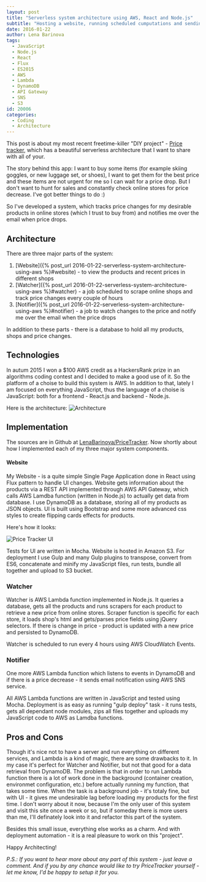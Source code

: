 ```yaml
---
layout: post
title: "Serverless system architecture using AWS, React and Node.js"
subtitle: "Hosting a website, running scheduled cumputations and sending email notifications - all done using AWS services"
date: 2016-01-22
author: Lena Barinova
tags:
  - JavaScript
  - Node.js
  - React
  - Flux
  - ES2015
  - AWS
  - Lambda
  - DynamoDB
  - API Gateway
  - SNS
  - S3
id: 20006
categories:
  - Coding
  - Architecture
---
```


This post is about my most recent freetime-killer "DIY project" - [Price tracker](http://price-tracker-website.s3-website-us-west-2.amazonaws.com/), which has a beautiful serverless architecture that I want to share with all of your.

The story behind this app: I want to buy some items (for example skiing goggles, or new luggage set, or shoes), I want to get them for the best price and these items are not urgent for me so I can wait for a price drop. But I don't want to hunt for sales and constantly check online stores for price decrease. I've got better things to do :) 

So I've developed a system, which tracks price changes for my desirable products in online stores (which I trust to buy from) and notifies me over the email when price drops.

## Architecture

There are three major parts of the system:

1. [Website]({% post_url 2016-01-22-serverless-system-architecture-using-aws %}#website) - to view the products and recent prices in different shops 
2. [Watcher]({% post_url 2016-01-22-serverless-system-architecture-using-aws %}#watcher) - a job scheduled to scrape online shops and track price changes every couple of hours
3. [Notifier]({% post_url 2016-01-22-serverless-system-architecture-using-aws %}#notifier) - a job to watch changes to the price and notify me over the email when the price drops

In addition to these parts - there is a database to hold all my products, shops and price changes.

##  Technologies

In autum 2015 I won a $100 AWS credit as a HackersRank prize in an algorithms coding contest and I decided to make a good use of it. So the platform of a choise to build this system is AWS. In addition to that, lately I am focused on everything JavaScript, thus the language of a choise is JavaScript: both for a frontend - React.js and backend - Node.js. 

Here is the architecture:
<img src="{{ site.baseurl }}/img/post_img/pt-architecture.png" alt="Architecture" class="right" /> 

## Implementation

The sources are in Github at [LenaBarinova/PriceTracker](https://github.com/LenaBarinova/PriceTracker). 
Now shortly about how I implemented each of my three major system components.

#### Website

My Website - is a quite simple Single Page Application done in React using Flux pattern to handle UI changes. Website gets information about the products via a REST API implemented through AWS API Gateway, which calls AWS Lamdba function (written in Node.js) to actually get data from database. I use DynamoDB as a database, storing all of my products as JSON objects. UI is built using Bootstrap and some more advanced css styles to create flipping cards effects for products.

Here's how it looks:

<img src="{{ site.baseurl }}/img/post_img/pt-ui.gif" alt="Price Tracker UI" /> 

Tests for UI are written in Mocha. Website is hosted in Amazon S3. For deployment I use Gulp and many Gulp plugins to transpose, convert from ES6, concatenate and minify my JavaScript files, run tests, bundle all together and upload to S3 bucket.

### Watcher

Watcher is AWS Lambda function implemented in Node.js. It queries a database, gets all the products and runs scrapers for each product to retrieve a new price from online stores. Scraper function is specific for each store, it loads shop's html and gets/parses price fields using jQuery selectors. If there is change in price - product is updated with a new price and persisted to DynamoDB.

Watcher is scheduled to run every 4 hours using AWS CloudWatch Events.

### Notifier

One more AWS Lambda function which listens to events in DynamoDB and if there is a price decrease - it sends email notification using AWS SNS service. 

All AWS Lambda functions are written in JavaScript and tested using Mocha. Deployment is as easy as running "gulp deploy" task - it runs tests, gets all dependant node modules, zips all files together and uploads my JavaScript code to AWS as Lamdba functions. 

## Pros and Cons

Though it's nice not to have a server and run everything on different services, and Lambda is a kind of magic, there are some drawbacks to it. In my case it's perfect for Watcher and Notifier, but not that good for a data retrieval from DynamoDB. The problem is that in order to run Lambda function there is a lot of work done in the background (container creation, environmet configuration, etc.) before actually running my function, that takes some time. When the task is a background job - it's totaly fine, but with UI - it gives me undesirable lag before loading my products for the first time. I don't worry about it now, because I'm the only user of this system and visit this site once a week or so, but if someday there is more users than me, I'll definately look into it and refactor this part of the system.

Besides this small issue, everything else works as a charm. And with deployment automation - it is a real pleasure to work on this "project".

Happy Architecting!

_P.S.: If you want to hear more about any part of this system - just leave a comment. And if you by any chance would like to try PriceTracker yourself - let me know, I'd be happy to setup it for you._